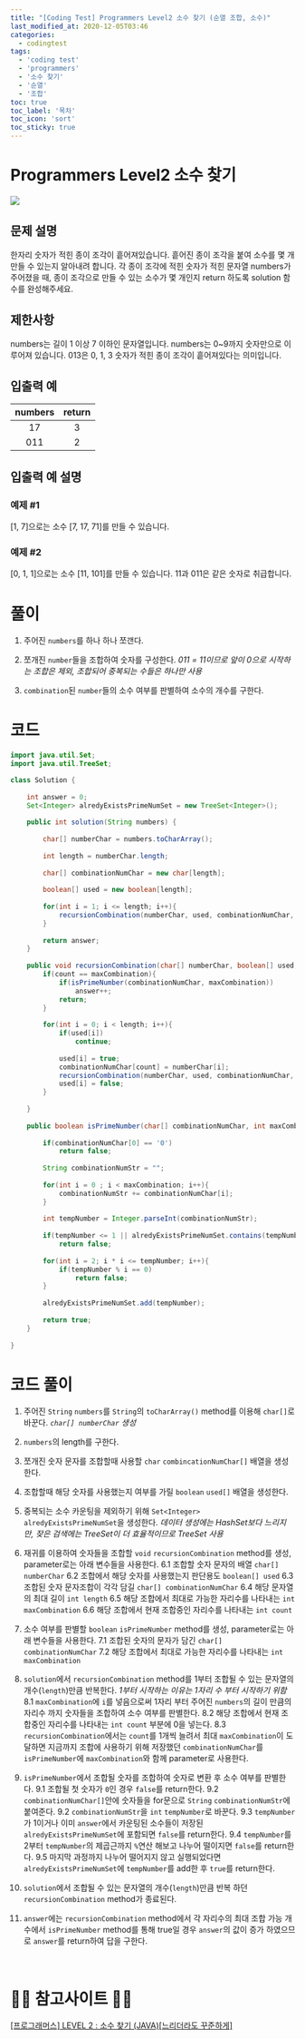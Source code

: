 ```yaml
---
title: "[Coding Test] Programmers Level2 소수 찾기 (순열 조합, 소수)"
last_modified_at: 2020-12-05T03:46
categories: 
  - codingtest
tags: 
  - 'coding test' 
  - 'programmers' 
  - '소수 찾기' 
  - '순열' 
  - '조합'
toc: true
toc_label: '목차'
toc_icon: 'sort'
toc_sticky: true
---
```

# Programmers Level2 소수 찾기
![](https://images.velog.io/images/gillog/post/8afdb588-bbdf-4ee1-885d-20086eb3e099/image.png)

## 문제 설명
한자리 숫자가 적힌 종이 조각이 흩어져있습니다. 흩어진 종이 조각을 붙여 소수를 몇 개 만들 수 있는지 알아내려 합니다.
각 종이 조각에 적힌 숫자가 적힌 문자열 numbers가 주어졌을 때, 종이 조각으로 만들 수 있는 소수가 몇 개인지 return 하도록 solution 함수를 완성해주세요.

## 제한사항
numbers는 길이 1 이상 7 이하인 문자열입니다.
numbers는 0~9까지 숫자만으로 이루어져 있습니다.
013은 0, 1, 3 숫자가 적힌 종이 조각이 흩어져있다는 의미입니다.

## 입출력 예

|numbers|	return|
|:--:|:--:|
|17|	3|
|011|	2|

## 입출력 예 설명
### 예제 #1
[1, 7]으로는 소수 [7, 17, 71]를 만들 수 있습니다.
### 예제 #2
[0, 1, 1]으로는 소수 [11, 101]를 만들 수 있습니다.
11과 011은 같은 숫자로 취급합니다.


# 풀이

1. 주어진 `numbers`를 하나 하나 쪼갠다.

2. 쪼개진 `number`들을 조합하여 숫자를 구성한다.
_011 = 11이므로 앞이 0으로 시작하는 조합은 제외, 조합되어 중복되는 수들은 하나만 사용_

3. `combination`된 `number`들의 소수 여부를 판별하여 소수의 개수를 구한다.

# 코드

```java
import java.util.Set;
import java.util.TreeSet;

class Solution {
    
    int answer = 0;
    Set<Integer> alredyExistsPrimeNumSet = new TreeSet<Integer>();
    
    public int solution(String numbers) {
        
        char[] numberChar = numbers.toCharArray();
        
        int length = numberChar.length;
        
        char[] combinationNumChar = new char[length];
        
        boolean[] used = new boolean[length];
        
        for(int i = 1; i <= length; i++){
            recursionCombination(numberChar, used, combinationNumChar, 0, length, i);
        }
        
        return answer;
    }
        
    public void recursionCombination(char[] numberChar, boolean[] used, char[] combinationNumChar, int count, int length, int maxCombination){
        if(count == maxCombination){
            if(isPrimeNumber(combinationNumChar, maxCombination))
                answer++;
            return;
        }
        
        for(int i = 0; i < length; i++){
            if(used[i])
                continue;
            
            used[i] = true;
            combinationNumChar[count] = numberChar[i];
            recursionCombination(numberChar, used, combinationNumChar, count + 1, length, maxCombination);
            used[i] = false;
        }
        
    }
    
    public boolean isPrimeNumber(char[] combinationNumChar, int maxCombination){
        
        if(combinationNumChar[0] == '0')
            return false;
        
        String combinationNumStr = "";
        
        for(int i = 0 ; i < maxCombination; i++){
            combinationNumStr += combinationNumChar[i];
        }
        
        int tempNumber = Integer.parseInt(combinationNumStr);
        
        if(tempNumber <= 1 || alredyExistsPrimeNumSet.contains(tempNumber))
            return false;
        
        for(int i = 2; i * i <= tempNumber; i++){
            if(tempNumber % i == 0)
                return false;
        }
        
        alredyExistsPrimeNumSet.add(tempNumber);
        
        return true;
    }
    
}
```

# 코드 풀이

1. 주어진 `String` `numbers`를 `String`의 `toCharArray()` method를 이용해 `char[]`로 바꾼다.
_`char[] numberChar` 생성_
2. `numbers`의 length를 구한다.

3. 쪼개진 숫자 문자를 조합할때 사용할 `char` `combincationNumChar[]` 배열을 생성한다.

4. 조합할때 해당 숫자를 사용했는지 여부를 가릴 `boolean` `used[]` 배열을 생성한다.

5. 중복되는 소수 카운팅을 제외하기 위해 `Set<Integer>` `alredyExistsPrimeNumSet`을 생성한다.
_데이터 생성에는 HashSet보다 느리지만, 잦은 검색에는 TreeSet이 더 효율적이므로 TreeSet 사용_

6. 재귀를 이용하여 숫자들을 조합할 `void` `recursionCombination` method를 생성, parameter로는 아래 변수들을 사용한다.
6.1 조합할 숫자 문자의 배열 `char[] numberChar`
6.2 조합에서 해당 숫자를 사용했는지 판단용도 `boolean[] used`
6.3 조합된 숫자 문자조합이 각각 담길 `char[] combinationNumChar`
6.4 해당 문자열의 최대 길이 `int length`
6.5 해당 조합에서 최대로 가능한 자리수를 나타내는 `int maxCombination`
6.6 해당 조합에서 현재 조합중인 자리수를 나타내는 `int count`

7. 소수 여부를 판별할 `boolean` `isPrimeNumber` method를 생성, parameter로는 아래 변수들을 사용한다.
7.1 조합된 숫자의 문자가 담긴 `char[] combinationNumChar`
7.2 해당 조합에서 최대로 가능한 자리수를 나타내는 `int maxCombination`

8. `solution`에서 `recursionCombination` method를 1부터 조합될 수 있는 문자열의 개수(`length`)만큼 반복한다.
_1부터 시작하는 이유는 1자리 수 부터 시작하기 위함_
8.1 `maxCombination`에 `i`를 넣음으로써 1자리 부터 주어진 `numbers`의 길이 만큼의 자리수 까지 숫자들을 조합하여 소수 여부를 판별한다.
8.2 해당 조합에서 현재 조합중인 자리수를 나타내는 `int count` 부분에 0을 넣는다.
8.3 `recursionCombination`에서는 `count`를 1개씩 늘려서 최대 `maxCombination`이 도달하면 지금까지 조합에 사용하기 위해 저장했던 `combinationNumChar`를 `isPrimeNumber`에 `maxCombination`와 함께 parameter로 사용한다.

9. `isPrimeNumber`에서 조합될 숫자를 조합하여 숫자로 변환 후 소수 여부를 판별한다.
9.1 조합될 첫 숫자가 `0`인 경우 `false`를 return한다.
9.2 `combinationNumChar[]`안에 숫자들을 for문으로 `String` `combinationNumStr`에 붙여준다.
9.2 `combinationNumStr`을 `int` `tempNumber`로 바꾼다.
9.3 `tempNumber`가 1이거나 이미 `answer`에서 카운팅된 소수들이 저장된 `alredyExistsPrimeNumSet`에 포함되면 `false`를 return한다.
9.4 `tempNumber`를 2부터 `tempNumber`의 제곱근까지 `%`연산 해보고 나누어 떨이지면 `false`를 return한다.
9.5 마지막 과정까지 나누어 떨어지지 않고 실행되었다면 `alredyExistsPrimeNumSet`에 `tempNumber`를 add한 후 `true`를 return한다.

10. `solution`에서 조합될 수 있는 문자열의 개수(`length`)만큼 반복 하던`recursionCombination` method가 종료된다.
11. `answer`에는 `recursionCombination` method에서 각 자리수의 최대 조합 가능 개수에서 `isPrimeNumber` method를 통해 true일 경우 `answer`의 값이 증가 하였으므로 `answer`를 return하여 답을 구한다.

<br>

# 🙆‍♂️ 참고사이트 🙇‍♂️

[[프로그래머스] LEVEL 2 : 소수 찾기 (JAVA)[느리더라도 꾸준하게]](https://steady-coding.tistory.com/70)

